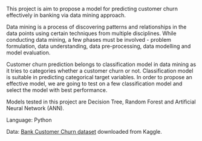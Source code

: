 This project is aim to propose a model for predicting customer churn effectively in banking via data mining approach. 

Data mining is a process of discovering patterns and relationships in the data points using certain techniques from multiple disciplines. While conducting data mining, a few phases must be involved - problem formulation, data understanding, data pre-processing, data modelling and model evaluation.

Customer churn prediction belongs to classification model in data mining as it tries to categories whether a customer churn or not. Classification model is suitable in predicting categorical target variables. In order to propose an effective model, we are going to test on a few classification model and select the model with best performance.

Models tested in this project are Decision Tree, Random Forest and Artificial Neural Network (ANN).

Language: Python

Data: [Bank Customer Churn dataset](https://www.kaggle.com/datasets/gauravtopre/bank-customer-churn-dataset) downloaded from Kaggle.
